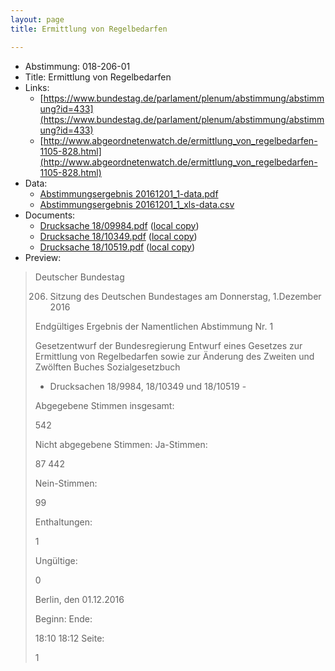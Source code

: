 ```yaml
---
layout: page
title: Ermittlung von Regelbedarfen

---
```


* Abstimmung: 018-206-01
* Title: Ermittlung von Regelbedarfen
* Links: 
    * [https://www.bundestag.de/parlament/plenum/abstimmung/abstimmung?id=433](https://www.bundestag.de/parlament/plenum/abstimmung/abstimmung?id=433)
    * [http://www.abgeordnetenwatch.de/ermittlung_von_regelbedarfen-1105-828.html](http://www.abgeordnetenwatch.de/ermittlung_von_regelbedarfen-1105-828.html)
* Data: 
    * [Abstimmungsergebnis 20161201_1-data.pdf](/res/abstimmungsliste/20161201_1-data.pdf)
    * [Abstimmungsergebnis 20161201_1_xls-data.csv](/res/abstimmungsliste/analyses/20161201_1_xls-data.csv)
* Documents: 
    * [Drucksache 18/09984.pdf](http://dip21.bundestag.de/dip21/btd/18/099/1809984.pdf) ([local copy](/res/abstimmungsdaten/018-206-01/1809984.pdf))
    * [Drucksache 18/10349.pdf](http://dip21.bundestag.de/dip21/btd/18/103/1810349.pdf) ([local copy](/res/abstimmungsdaten/018-206-01/1810349.pdf))
    * [Drucksache 18/10519.pdf](http://dip21.bundestag.de/dip21/btd/18/105/1810519.pdf) ([local copy](/res/abstimmungsdaten/018-206-01/1810519.pdf))
* Preview: 
> Deutscher Bundestag
> 
> 206. Sitzung des Deutschen Bundestages
> am Donnerstag, 1.Dezember 2016
> 
> Endgültiges Ergebnis der Namentlichen Abstimmung Nr. 1
> 
> Gesetzentwurf der Bundesregierung
> Entwurf eines Gesetzes zur Ermittlung von Regelbedarfen sowie zur Änderung des Zweiten
> und Zwölften Buches Sozialgesetzbuch
> - Drucksachen 18/9984, 18/10349 und 18/10519 -
> 
> Abgegebene Stimmen insgesamt:
> 
> 542
> 
> Nicht abgegebene Stimmen:
> Ja-Stimmen:
> 
> 87
> 442
> 
> Nein-Stimmen:
> 
> 99
> 
> Enthaltungen:
> 
> 1
> 
> Ungültige:
> 
> 0
> 
> Berlin, den 01.12.2016
> 
> Beginn:
> Ende:
> 
> 18:10
> 18:12
> Seite:
> 
> 1
> 
> 
